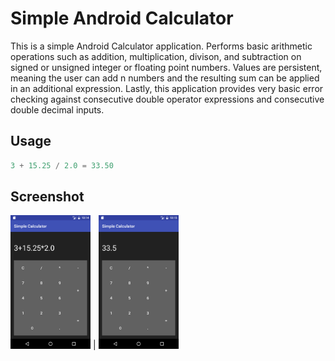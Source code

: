 # Simple Android Calculator

This is a simple Android Calculator application. Performs basic arithmetic operations such as addition, multiplication, divison, and subtraction on signed or unsigned integer or floating point numbers. Values are persistent, meaning the user can add n numbers and the resulting sum can be applied in an additional expression. Lastly, this application provides very basic error checking against consecutive double operator expressions and consecutive double decimal inputs.

## Usage
```c
3 + 15.25 / 2.0 = 33.50
```
## Screenshot
<img src="https://github.com/jbredeme/Calculator/blob/master/Screenshots/screenshot01.jpg" width="128"> | <img src="https://github.com/jbredeme/Calculator/blob/master/Screenshots/screenshot02.jpg" width="128">